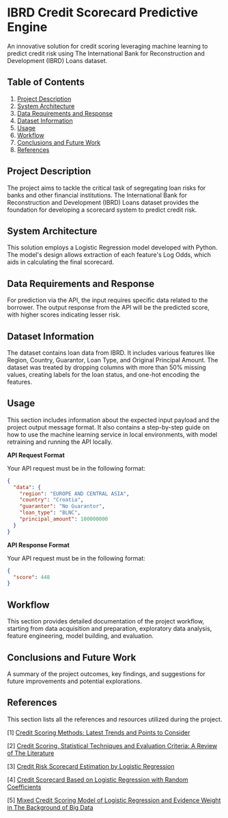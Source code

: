 # IBRD Credit Scorecard Predictive Engine

An innovative solution for credit scoring leveraging machine learning to predict credit risk using The International Bank for Reconstruction and Development (IBRD) Loans dataset.

## Table of Contents

1. [Project Description](#project-description)
2. [System Architecture](#system-architecture)
3. [Data Requirements and Response](#data-requirements-and-response)
4. [Dataset Information](#dataset-information)
5. [Usage](#usage)
6. [Workflow](#workflow)
7. [Conclusions and Future Work](#conclusions-and-future-work)
8. [References](#references)

## Project Description

The project aims to tackle the critical task of segregating loan risks for banks and other financial institutions. The International Bank for Reconstruction and Development (IBRD) Loans dataset provides the foundation for developing a scorecard system to predict credit risk.

## System Architecture

This solution employs a Logistic Regression model developed with Python. The model's design allows extraction of each feature's Log Odds, which aids in calculating the final scorecard.

## Data Requirements and Response

For prediction via the API, the input requires specific data related to the borrower. The output response from the API will be the predicted score, with higher scores indicating lesser risk.

## Dataset Information

The dataset contains loan data from IBRD. It includes various features like Region, Country, Guarantor, Loan Type, and Original Principal Amount. The dataset was treated by dropping columns with more than 50% missing values, creating labels for the loan status, and one-hot encoding the features.

## Usage

This section includes information about the expected input payload and the project output message format. It also contains a step-by-step guide on how to use the machine learning service in local environments, with model retraining and running the API locally.

**API Request Format**

Your API request must be in the following format:

```json
{
  "data": {
    "region": "EUROPE AND CENTRAL ASIA",
    "country": "Croatia",
    "guarantor": "No Guarantor",
    "loan_type": "BLNC",
    "principal_amount": 100000000
  }
}
```

**API Response Format**

Your API request must be in the following format:

```json
{
  "score": 448
}
```

## Workflow

This section provides detailed documentation of the project workflow, starting from data acquisition and preparation, exploratory data analysis, feature engineering, model building, and evaluation.

## Conclusions and Future Work

A summary of the project outcomes, key findings, and suggestions for future improvements and potential explorations.

## References

This section lists all the references and resources utilized during the project.

[1] [Credit Scoring Methods: Latest Trends and Points to Consider](https://www.sciencedirect.com/science/article/pii/S2405918822000095)

[2] [Credit Scoring, Statistical Techniques and Evaluation Criteria: A Review of The Literature](https://www.researchgate.net/publication/220613924_Credit_Scoring_Statistical_Techniques_and_Evaluation_Criteria_A_Review_of_the_Literature)

[3] [Credit Risk Scorecard Estimation by Logistic Regression](https://core.ac.uk/reader/43337320)

[4] [Credit Scorecard Based on Logistic Regression with Random Coefficients](https://www.researchgate.net/publication/220308365_Credit_scorecard_based_on_logistic_regression_with_random_coefficients)

[5] [Mixed Credit Scoring Model of Logistic Regression and Evidence Weight in The Background of Big Data](https://www.researchgate.net/publication/332381614_Mixed_Credit_Scoring_Model_of_Logistic_Regression_and_Evidence_Weight_in_the_Background_of_Big_Data)
